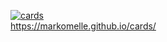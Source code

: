 [![cards](https://github.com/MarkoMelle/cards/actions/workflows/main.yml/badge.svg?branch=main)](https://github.com/MarkoMelle/cards/actions/workflows/main.yml)  
https://markomelle.github.io/cards/
